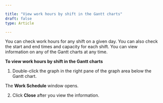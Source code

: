 ```yaml
---

title: "View work hours by shift in the Gantt charts"
draft: false
type: Article

---
```


You can check work hours for any shift on a given day. You can also check the start and end times and capacity for each shift. You can view information on any of the Gantt charts at any time.

**To view work hours by shift in the Gantt charts**

1. Double-click the graph in the right pane of the graph area below the Gantt chart.

The **Work Schedule** window opens.

2. Click **Close** after you view the information.



